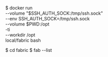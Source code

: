 
$ docker run \
  --volume "$SSH_AUTH_SOCK:/tmp/ssh.sock" \
  --env SSH_AUTH_SOCK=/tmp/ssh.sock \
  --volume $PWD:/opt \
  -ti \
  --workdir /opt \
  local/fabric bash

$ cd fabric
$ fab --list
